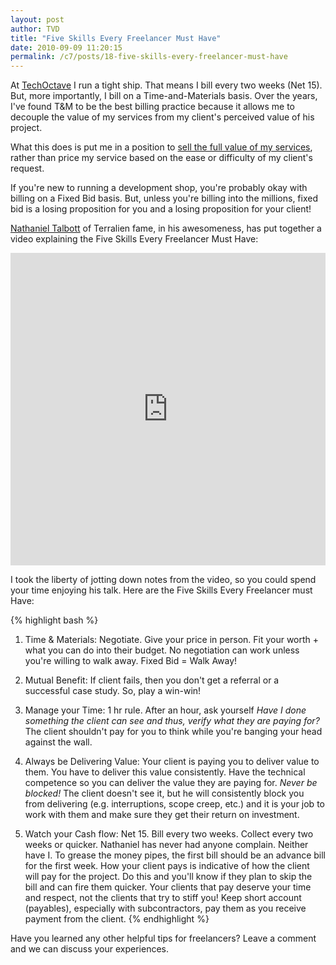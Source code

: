 ```yaml
---
layout: post
author: TVD
title: "Five Skills Every Freelancer Must Have"
date: 2010-09-09 11:20:15
permalink: /c7/posts/18-five-skills-every-freelancer-must-have
---
```


At [TechOctave][1] I run a tight ship. That means I bill every two weeks (Net 15). But, more importantly, I bill on a Time-and-Materials basis. Over the years, I've found T&M to be the best billing practice because it allows me to decouple the value of my services from my client's perceived value of his project.

What this does is put me in a position to [sell the full value of my services][2], rather than price my service based on the ease or difficulty of my client's request.

If you're new to running a development shop, you're probably okay with billing on a Fixed Bid basis. But, unless you're billing into the millions, fixed bid is a losing proposition for you and a losing proposition for your client!

[Nathaniel Talbott][3] of Terralien fame, in his awesomeness, has put together a video explaining the Five Skills Every Freelancer Must Have:

<iframe src="https://player.vimeo.com/video/3390147" width="100%" height="500" frameborder="0" webkitallowfullscreen mozallowfullscreen allowfullscreen></iframe>

I took the liberty of jotting down notes from the video, so you could spend your time enjoying his talk. Here are the Five Skills Every Freelancer must Have:

{% highlight bash %}
 1. Time & Materials: Negotiate. Give your price in person. Fit your worth + what you can do into their budget. No negotiation can work unless you're willing to walk away. Fixed Bid = Walk Away!
 
 2. Mutual Benefit: If client fails, then you don't get a referral or a successful case study. So, play a win-win!
 
 3. Manage your Time: 1 hr rule. After an hour, ask yourself *Have I done something the client can see and thus, verify what they are paying for?* The client shouldn't pay for you to think while you're banging your head against the wall.
 
 4. Always be Delivering Value: Your client is paying you to deliver value to them. You have to deliver this value consistently. Have the technical competence so you can deliver the value they are paying for. *Never be blocked!* The client doesn't see it, but he will consistently block you from delivering (e.g. interruptions, scope creep, etc.) and it is your job to work with them and make sure they get their return on investment.
 
 5. Watch your Cash flow: Net 15. Bill every two weeks. Collect every two weeks or quicker. Nathaniel has never had anyone complain. Neither have I. To grease the money pipes, the first bill should be an advance bill for the first week. How your client pays is indicative of how the client will pay for the project. Do this and you'll know if they plan to skip the bill and can fire them quicker. Your clients that pay deserve your time and respect, not the clients that try to stiff you! Keep short account (payables), especially with subcontractors, pay them as you receive payment from the client.
{% endhighlight %}

Have you learned any other helpful tips for freelancers? Leave a comment and we can discuss your experiences.


  [1]: http://techoctave.com
  [2]: http://techoctave.com/c7/posts/16-how-to-host-a-rails-app-with-phusion-passenger-for-nginx
  [3]:  http://terralien.com/blog/articles/2009/02/27/five-skills-every-freelancer-must-have
